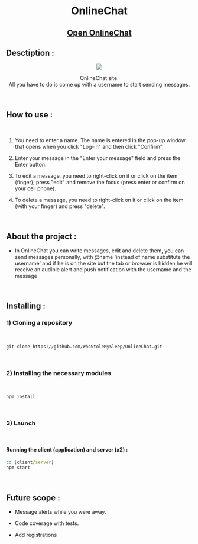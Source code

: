 <h1 align='center'>OnlineChat</h1>

<h2 align='center'>
  <a href="https://online-chat-wine.vercel.app/">
    Open OnlineChat
  </a>
</h2>

<h2>Desctiption :</h2>

<p align="center">
  <img src="https://user-images.githubusercontent.com/98680950/185738651-f8c75103-4f67-4b86-86a5-bdb74fe4c65d.gif" />
<p>

<p align='center'>
  OnlineChat site.
  <br>
  All you have to do is come up with a username to start sending messages.
</p>

<br>

<h2>How to use :</h2>

<br>

1. You need to enter a name. The name is entered in the pop-up window that opens when you click "Log-in" and then click "Confirm".

2. Enter your message in the "Enter your message" field and press the Enter button.

3. To edit a message, you need to right-click on it or click on the item (finger), press "edit" and remove the focus (press enter or confirm on your cell phone).

4. To delete a message, you need to right-click on it or click on the item (with your finger) and press "delete". 

<br>

<h2>About the project :</h2>

- In OnlineChat you can write messages, edit and delete them, you can send messages personally, with @name 'instead of name substitute the username' and if he is on the site but the tab or browser is hidden he will receive an audible alert and push notification with the username and the message

<br>

<h2>Installing :</h2>

<h3>1) Cloning a repository</h3>

<br>

```
git clone https://github.com/WhoStoleMySleep/OnlineChat.git
```

<br>

<h3>2) Installing the necessary modules</h3>

<br>

```
npm install
```

<br>

<h3>3) Launch</h3>

<br>
<h4>Running the client (application) and server (x2) :</h4>

```cmd
cd [client/server]
npm start
```

<br>

<h2>Future scope :</h2>

- Message alerts while you were away.

- Code coverage with tests.

- Add registrations
